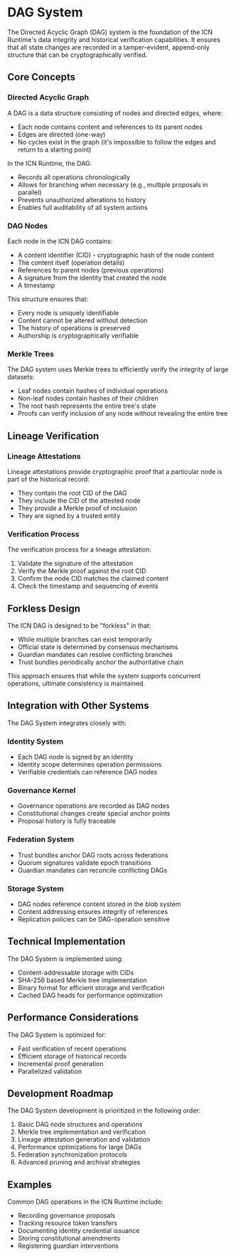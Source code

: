 # DAG System

The Directed Acyclic Graph (DAG) system is the foundation of the ICN Runtime's data integrity and historical verification capabilities. It ensures that all state changes are recorded in a tamper-evident, append-only structure that can be cryptographically verified.

## Core Concepts

### Directed Acyclic Graph

A DAG is a data structure consisting of nodes and directed edges, where:
- Each node contains content and references to its parent nodes
- Edges are directed (one-way)
- No cycles exist in the graph (it's impossible to follow the edges and return to a starting point)

In the ICN Runtime, the DAG:
- Records all operations chronologically
- Allows for branching when necessary (e.g., multiple proposals in parallel)
- Prevents unauthorized alterations to history
- Enables full auditability of all system actions

### DAG Nodes

Each node in the ICN DAG contains:
- A content identifier (CID) - cryptographic hash of the node content
- The content itself (operation details)
- References to parent nodes (previous operations)
- A signature from the identity that created the node
- A timestamp

This structure ensures that:
- Every node is uniquely identifiable
- Content cannot be altered without detection
- The history of operations is preserved
- Authorship is cryptographically verifiable

### Merkle Trees

The DAG system uses Merkle trees to efficiently verify the integrity of large datasets:
- Leaf nodes contain hashes of individual operations
- Non-leaf nodes contain hashes of their children
- The root hash represents the entire tree's state
- Proofs can verify inclusion of any node without revealing the entire tree

## Lineage Verification

### Lineage Attestations

Lineage attestations provide cryptographic proof that a particular node is part of the historical record:
- They contain the root CID of the DAG
- They include the CID of the attested node
- They provide a Merkle proof of inclusion
- They are signed by a trusted entity

### Verification Process

The verification process for a lineage attestation:
1. Validate the signature of the attestation
2. Verify the Merkle proof against the root CID
3. Confirm the node CID matches the claimed content
4. Check the timestamp and sequencing of events

## Forkless Design

The ICN DAG is designed to be "forkless" in that:
- While multiple branches can exist temporarily
- Official state is determined by consensus mechanisms
- Guardian mandates can resolve conflicting branches
- Trust bundles periodically anchor the authoritative chain

This approach ensures that while the system supports concurrent operations, ultimate consistency is maintained.

## Integration with Other Systems

The DAG System integrates closely with:

### Identity System
- Each DAG node is signed by an identity
- Identity scope determines operation permissions
- Verifiable credentials can reference DAG nodes

### Governance Kernel
- Governance operations are recorded as DAG nodes
- Constitutional changes create special anchor points
- Proposal history is fully traceable

### Federation System
- Trust bundles anchor DAG roots across federations
- Quorum signatures validate epoch transitions
- Guardian mandates can reconcile conflicting DAGs

### Storage System
- DAG nodes reference content stored in the blob system
- Content addressing ensures integrity of references
- Replication policies can be DAG-operation sensitive

## Technical Implementation

The DAG System is implemented using:
- Content-addressable storage with CIDs
- SHA-256 based Merkle tree implementation
- Binary format for efficient storage and verification
- Cached DAG heads for performance optimization

## Performance Considerations

The DAG System is optimized for:
- Fast verification of recent operations
- Efficient storage of historical records
- Incremental proof generation
- Parallelized validation

## Development Roadmap

The DAG System development is prioritized in the following order:

1. Basic DAG node structures and operations
2. Merkle tree implementation and verification
3. Lineage attestation generation and validation
4. Performance optimizations for large DAGs
5. Federation synchronization protocols
6. Advanced pruning and archival strategies

## Examples

Common DAG operations in the ICN Runtime include:
- Recording governance proposals
- Tracking resource token transfers
- Documenting identity credential issuance
- Storing constitutional amendments
- Registering guardian interventions 